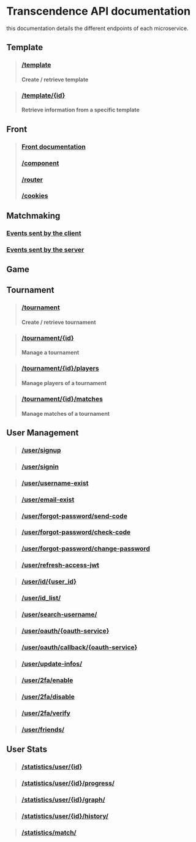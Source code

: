 # Transcendence API documentation

this documentation details the different endpoints of each microservice.

## Template

> ### [/template](Template_api_Documentation.md#template)
>
> #### Create / retrieve template

> ### [/template/{id}](Template-API-Documentation.md#templateid)
> 
> #### Retrieve information from a specific template

## Front
> ### [Front documentation](../front/doc/front.md)
> ### [/component](../front/doc/component.md)
> ### [/router](../front/doc/router.md)
> ### [/cookies](../front/doc/cookies.md)

## Matchmaking
### [Events sent by the client](../matchmaking/doc/matchmaking-documentation.md#events-sent-by-the-client)
### [Events sent by the server](../matchmaking/doc/matchmaking-documentation.md#events-sent-by-the-server)

## Game

## Tournament

> ### [/tournament](../tournament/doc/tournament-api-documentation.md#tournament)
> 
> #### Create / retrieve tournament

> ### [/tournament/{id}](../tournament/doc/tournament-api-documentation.md#tournamentid)
>
> #### Manage a tournament

> ### [/tournament/{id}/players](../tournament/doc/tournament-api-documentation.md#tournamentidplayers)
>
> #### Manage players of a tournament

> ### [/tournament/{id}/matches](../tournament/doc/tournament-api-documentation.md#tournamentidmatches)
>
> #### Manage matches of a tournament

## User Management
> ### [/user/signup](../user_management/doc/User_management.md#usersignup)

> ### [/user/signin](../user_management/doc/User_management.md#usersignin)

> ### [/user/username-exist](../user_management/doc/User_management.md#userusername-exist)

> ### [/user/email-exist](../user_management/doc/User_management.md#useremail-exist)

> ### [/user/forgot-password/send-code](../user_management/doc/User_management.md#userforgot-passwordsend-code)

> ### [/user/forgot-password/check-code](../user_management/doc/User_management.md#userforgot-passwordcheck-code)

> ### [/user/forgot-password/change-password](../user_management/doc/User_management.md#userforgot-passwordchange-password)

> ### [/user/refresh-access-jwt](../user_management/doc/User_management.md#userrefresh-access-jwt)

> ### [/user/id/{user_id}](../user_management/doc/User_management.md#useriduser-id)

> ### [/user/id_list/](../user_management/doc/User_management.md#userid-list)

> ### [/user/search-username/](../user_management/doc/User_management.md#usersearch-username)

> ### [/user/oauth/{oauth-service}](../user_management/doc/User_management.md#useroauthoauth-service)

> ### [/user/oauth/callback/{oauth-service}](../user_management/doc/User_management.md#useroauthcallbackauth-service)

> ### [/user/update-infos/](../user_management/doc/User_management.md#userupdate-infos)

> ### [/user/2fa/enable](../user_management/doc/User_management.md#user2faenable)

> ### [/user/2fa/disable](../user_management/doc/User_management.md#user2fadisable)

> ### [/user/2fa/verify](../user_management/doc/User_management.md#user2faverify)

> ### [/user/friends/](../user_management/doc/User_management.md#userfriends)

## User Stats 
> ### [/statistics/user/{id}](../user_stats/doc/user-stats-documentation.md#statisticsuserid)

> ### [/statistics/user/{id}/progress/](../user_stats/doc/user-stats-documentation.md#statisticsuseridprogress)
 
> ### [/statistics/user/{id}/graph/](../user_stats/doc/user-stats-documentation.md#statisticsuseridgraph)
 
> ### [/statistics/user/{id}/history/](../user_stats/doc/user-stats-documentation.md#statisticsuseridhistory)

> ### [/statistics/match/](../user_stats/doc/user-stats-documentation.md#statisticsmatch)
